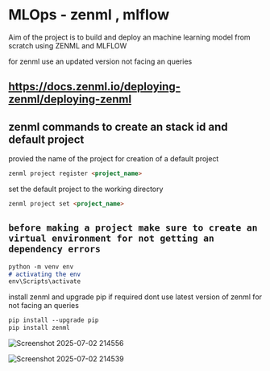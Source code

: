 # MLOps - zenml , mlflow

Aim of the project is to build and deploy an machine learning model from scratch using ZENML and MLFLOW 

for zenml use an updated version not facing an queries
## https://docs.zenml.io/deploying-zenml/deploying-zenml






## zenml commands to create an stack id and default project

provied the name of the project for creation of a default project
```md
zenml project register <project_name>

```

set the default project to the working directory 
```md
zenml project set <project_name>

```

## **`before making a project make sure to create an virtual environment for not getting an dependency errors`**

```md
python -m venv env
# activating the env
env\Scripts\activate

```
install zenml and upgrade pip if required dont use latest version of zenml for not facing an queries
```md
pip install --upgrade pip
pip install zenml
```

![Screenshot 2025-07-02 214556](https://github.com/user-attachments/assets/3191eb30-01e7-4a0d-9513-c6e469b0c654)

![Screenshot 2025-07-02 214539](https://github.com/user-attachments/assets/766bb7ad-b3e9-426b-bac0-240c7d3353f9)
